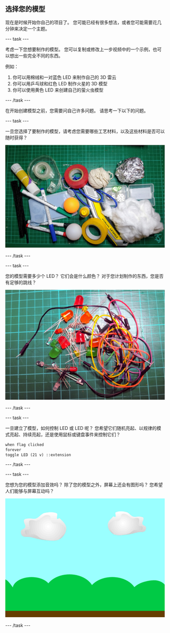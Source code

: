 ## 选择您的模型

现在是时候开始你自己的项目了。 您可能已经有很多想法，或者您可能需要花几分钟来决定一个主题。

--- task ---

考虑一下您想要制作的模型。 您可以复制或修改上一步视频中的一个示例，也可以想出一些完全不同的东西。

例如：

1. 你可以用棉绒和一对蓝色 LED 来制作自己的 3D 雷云
2. 你可以用乒乓球和红色 LED 制作火星的 3D 模型
3. 你可以使用黄色 LED 来创建自己的萤火虫模型

--- /task ---

在开始创建模型之前，您需要问自己许多问题。 请思考一下以下的问题。

--- task ---

一旦您选择了要制作的模型，请考虑您需要哪些工艺材料，以及这些材料是否可以随时获得？

![各种工艺材料排列在切割板上。](images/craft.jpg)

--- /task ---

--- task ---

您的模型需要多少个 LED？ 它们会是什么颜色？ 对于您计划制作的东西，您是否有足够的跳线？

![各种尺寸和颜色的 LED 以及一堆乱七八糟的跳线。](images/led-jumper.jpg)

--- /task ---

--- task ---

一旦建立了模型，如何控制 LED 或 LED 呢？ 您希望它们随机亮起、以规律的模式亮起、持续亮起，还是使用鼠标或键盘事件来控制它们？

```blocks3
when flag clicked
forever
toggle LED (21 v) ::extension
```

--- /task ---

--- task ---

您想为您的模型添加音效吗？ 除了您的模型之外，屏幕上还会有图形吗？ 您希望人们能够与屏幕互动吗？

![Scratch 舞台上显示了云、树和地面。](images/cloudy_sky.png)

--- /task ---
